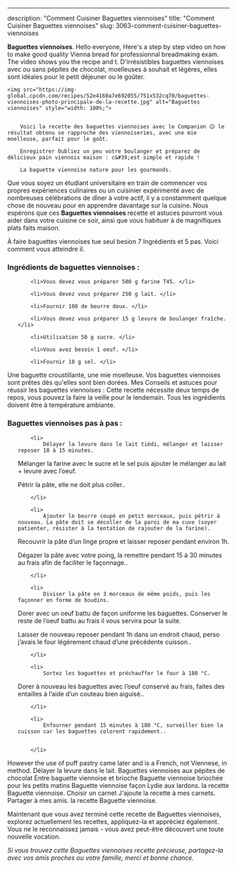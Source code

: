 ---
description: "Comment Cuisiner Baguettes viennoises"
title: "Comment Cuisiner Baguettes viennoises"
slug: 3063-comment-cuisiner-baguettes-viennoises

<p>
	<strong>Baguettes viennoises</strong>. 
	Hello everyone, Here&#39;s a step by step video on how to make good quality Vienna bread for professionnal breadmaking exam. The video shows you the recipe and t. D&#39;irrésistibles baguettes viennoises avec ou sans pépites de chocolat, moelleuses à souhait et légères, elles sont idéales pour le petit déjeuner ou le goûter.
</p>
<p>
	
	<img src="https://img-global.cpcdn.com/recipes/52e4160a7e692055/751x532cq70/baguettes-viennoises-photo-principale-de-la-recette.jpg" alt="Baguettes viennoises" style="width: 100%;">
	
	
		Voici la recette des baguettes viennoises avec le Companion 😉 le résultat obtenu se rapproche des viennoiseries, avec une mie moelleuse, parfait pour le goût.
	
		Enregistrer Oubliez un peu votre boulanger et préparez de délicieux pain viennois maison : c&#39;est simple et rapide !
	
		La baguette viennoise nature pour les gourmands.
	
</p>

Que vous soyez un étudiant universitaire en train de commencer vos propres expériences culinaires ou un cuisinier expérimenté avec de nombreuses célébrations de dîner à votre actif, il y a constamment quelque chose de nouveau pour en apprendre davantage sur la cuisine. Nous espérons que ces <strong> Baguettes viennoises </strong> recette et astuces pourront vous aider dans votre cuisine ce soir, ainsi que vous habituer à de magnifiques plats faits maison.

<!--inarticleads1-->

À faire baguettes viennoises tue seul besion 7 Ingrédients et 5 pas. Voici comment vous atteindre il.

<h3>Ingrédients de baguettes viennoises :</h3>

<ol>
	
		<li>Vous devez vous préparer 500 g farine T45. </li>
	
		<li>Vous devez vous préparer 250 g lait. </li>
	
		<li>Fournir 100 de beurre doux. </li>
	
		<li>Vous devez vous préparer 15 g levure de boulanger fraîche. </li>
	
		<li>Utilisation 50 g sucre. </li>
	
		<li>Vous avez besoin 1 oeuf. </li>
	
		<li>Fournir 10 g sel. </li>
	
</ol>

Une baguette croustillante, une mie moelleuse. Vos baguettes viennoises sont prêtes dès qu&#39;elles sont bien dorées. Mes Conseils et astuces pour réussir les baguettes viennoises : Cette recette nécessite deux temps de repos, vous pouvez la faire la veille pour le lendemain. Tous les ingrédients doivent être à température ambiante. 

<!--inarticleads2-->

<h3>Baguettes viennoises pas à pas :</h3>

<ol>
	
		<li>
			Délayer la levure dans le lait tiédi, mélanger et laisser reposer 10 à 15 minutes.

Mélanger la farine avec le sucre et le sel puis ajouter le mélanger au lait + levure avec l’oeuf.

Pétrir la pâte, elle ne doit plus coller..
			
			
		</li>
	
		<li>
			Ajouter le beurre coupé en petit morceaux, puis pétrir à nouveau. La pâte doit se décoller de la paroi de ma cuve (soyer patienter, résister à la tentation de rajouter de la farine).

Recouvrir la pâte d’un linge propre et laisser reposer pendant environ 1h.

Dégazer la pâte avec votre poing, la remettre pendant 15 à 30 minutes au frais afin de faciliter le façonnage..
			
			
		</li>
	
		<li>
			Diviser la pâte en 3 morceaux de même poids, puis les façonner en forme de boudins.

Dorer avec un oeuf battu de façon uniforme les baguettes. Conserver le reste de l’oeuf battu au frais il vous servira pour la suite.

Laisser de nouveau reposer pendant 1h dans un endroit chaud, perso j’avais le four légèrement chaud d’une précédente cuisson..
			
			
		</li>
	
		<li>
			Sortez les baguettes et préchauffer le four à 180 °C.

Dorer à nouveau les baguettes avec l’oeuf conservé au frais, faites des entailles à l’aide d’un couteau bien aiguisé..
			
			
		</li>
	
		<li>
			Enfourner pendant 15 minutes à 180 °C, surveiller bien la cuisson car les baguettes colorent rapidement..
			
			
		</li>
	
</ol>

However the use of puff pastry came later and is a French, not Viennese, in method. Délayer la levure dans le lait. Baguettes viennoises aux pépites de chocolat Entre baguette viennoise et brioche Baguette viennoise briochée pour les petits matins Baguette viennoise façon Lydie aux lardons. la recette Baguette viennoise. Choisir un carnet J&#39;ajoute la recette à mes carnets. Partager à mes amis. la recette Baguette viennoise. 

<!--inarticleads1-->

<p>
Maintenant que vous avez terminé cette recette de Baguettes viennoises, explorez actuellement les recettes, appliquez-la et appréciez également. Vous ne le reconnaissez jamais - vous avez peut-être découvert une toute nouvelle vocation.
</p>

<p>
<i>Si vous trouvez cette Baguettes viennoises recette précieuse, partagez-la avec vos amis proches ou votre famille, merci et bonne chance.</i>
</p>
